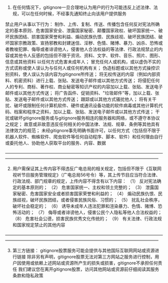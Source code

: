 1) 在任何情况下，gitignore一旦合理地认为用户的行为可能违反上述法律、法规，可以在任何时候，不经事先通知终止向该用户提供服务

禁止用户从事以下行为：
制作、上传、复制、传送、传播包含任何反对宪法所确定的基本原则、危害国家安全、泄露国家秘密、颠覆国家政权、破坏国家统一、破坏民族团结、损害国家荣誉和利益、煽动民族仇恨、民族歧视、破坏民族团结、破坏国家宗教政策、宣扬邪教和封建迷信、淫秽、色情、赌博、暴力、凶杀、恐怖或者教唆犯罪、侮辱或者诽谤他人，侵害他人合法权益的等法律、行政法规禁止的内容或其他令人反感的包括但不限于资讯、资料、文字、软件、音乐、照片、图形、信息或其他资料
以任何方式危害未成年人；
冒充任何人或机构，或以虚伪不实的方式谎称或使人误认为与任何人或任何机构有关；
伪造标题或以其他方式操控识别资料，使人误认为该内容为gitignore所传送；
将无权传送的内容（例如内部资料、机密资料）进行上载、张贴、发送电子邮件或以其他方式传送；
将侵犯任何人的专利、商标、著作权、商业秘密等知识产权的内容加以上载、张贴、发送电子邮件或以其他方式传送；
将广告函件、促销资料、"垃圾邮件"等，加以上载、张贴、发送电子邮件或以其他方式传送；
跟踪或以其他方式骚扰他人；
将有关干扰、破坏或限制任何计算机软件、硬件或通讯设备功能的软件病毒或其他计算机代码、档案和程序之资料，加以上载、张贴、发送电子邮件或以其他方式传送；
干扰或破坏gitignore服务或与gitignore服务相连的服务器和网络，或不遵守本协议之规定；
故意或非故意违反任何相关的中国法律、法规、规章、条例等其他具有法律效力的规范；
未经gitignore事先明确书面许可，以任何方式（包括但不限于机器人软件、蜘蛛软件、爬虫软件等任何自动程序、脚本、软件）和任何理由自行或委托他人、协助他人获取平台的服务、内容、数据

———————————————————————————————————————————————————————————————————————

2) 用户需保证其上传内容不得违反广电总局的相关规定，包括但不限于《互联网视听节目服务管理规定》（广电总局56号令）等，其上传节目应当符合法律、行政法规、部门规章的规定，上传内容不得含有以下内容：
（1） 反对宪法确定的基本原则的；
（2） 危害国家统一、主权和领土完整的；
（3） 泄露国家秘密、危害国家安全或者损害国家荣誉和利益的；
（4） 煽动民族仇恨、民族歧视，破坏民族团结，或者侵害民族风俗、习惯的；
（5） 扰乱社会秩序，破坏社会稳定的；
（6） 诱导未成年人违法犯罪和渲染暴力、色情、赌博、恐怖活动的；
（7） 侮辱或者诽谤他人，侵害公民个人隐私等他人合法权益的；
（8） 危害社会公德，损害民族优秀文化传统的；
（9） 有关法律、行政法规和国家规定禁止的其他内容

———————————————————————————————————————————————————————————————————————

3) 第三方链接：
gitignore股票服务可能会提供与其他国际互联网网站或资源进行链接
除非另有声明，gitignore股票无法对第三方网站之服务进行控制，用户因使用或依赖上述网站或资源所产生的损失或损害，gitignore不承担任何责任
我们建议您在离开gitignore股票，访问其他网站或资源前仔细阅读其服务条款和隐私政策
